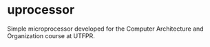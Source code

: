# uprocessor

Simple microprocessor developed for the Computer Architecture and Organization course at UTFPR.
